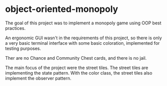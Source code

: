 # object-oriented-monopoly

The goal of this project was to implement a monopoly game using OOP best practices. 

An ergonomic GUI wasn't in the requirements of this project, so there is only a very basic terminal interface with some basic coloration, implemented for testing purposes.

Ther are no Chance and Community Chest cards, and there is no jail. 

The main focus of the project were the street tiles. The street tiles are implementing the state pattern. With the color class, the street tiles also implement the observer pattern. 
